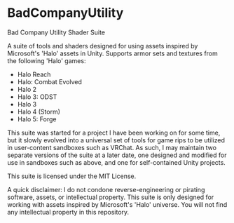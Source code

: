 # BadCompanyUtility
Bad Company Utility Shader Suite

A suite of tools and shaders designed for using assets inspired by Microsoft's 'Halo' assets in Unity.
Supports armor sets and textures from the following 'Halo' games:

* Halo Reach
* Halo: Combat Evolved
* Halo 2
* Halo 3: ODST
* Halo 3
* Halo 4 (Storm)
* Halo 5: Forge

This suite was started for a project I have been working on for some time, but it slowly evolved into a universal set of tools for game rips to be utilized in user-content sandboxes such as VRChat.
As such, I may maintain two separate versions of the suite at a later date, one designed and modified for use in sandboxes such as above, and one for self-contained Unity projects.

This suite is licensed under the MIT License.

A quick disclaimer:
I do not condone reverse-engineering or pirating software, assets, or intellectual property.
This suite is only designed for working with assets inspired by Microsoft's 'Halo' universe.
You will not find any intellectual property in this repository.
